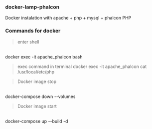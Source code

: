 ### docker-lamp-phalcon
Docker instalation with apache + php + mysql + phalcon PHP

### Commands for docker 
> enter shell
<br>
docker exec -it apache_phalcon bash 

> exec command in terminal
docker exec -it apache_phalcon cat  /usr/local/etc/php

> Docker image stop 
<br>
docker-compose down --volumes

> Docker image start 
<br>
docker-compose up --build -d
